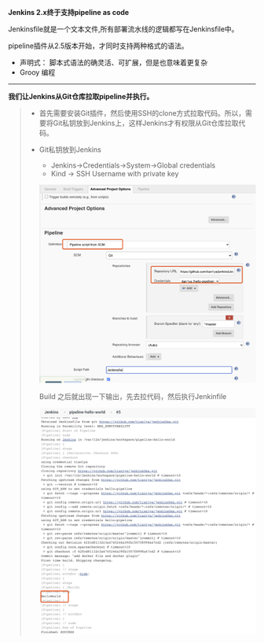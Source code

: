 **Jenkins 2.x终于支持pipeline as code**

Jenkinsfile就是一个文本文件,所有部署流水线的逻辑都写在Jenkinsfile中。

pipeline插件从2.5版本开始，才同时支持两种格式的语法。

* 声明式： 脚本式语法的确灵活、可扩展，但是也意味着更复杂
* Grooy 编程

---

**我们让Jenkins从Git仓库拉取pipeline并执行。**

> * 首先需要安装Git插件，然后使用SSH的clone方式拉取代码。所以，需要将Git私钥放到Jenkins上，这样Jenkins才有权限从Git仓库拉取代码。
>
> * Git私钥放到Jenkins
>
>   * Jenkins→Credentials→System→Global credentials
>   * Kind -> SSH Username with private key
>
>   ![aa](./imgs/jenkins.png)
>
>   Build 之后就出现一下输出，先去拉代码，然后执行Jenkinfile
>
>   ![aa](./imgs/jenkins1.png)
>
>   




